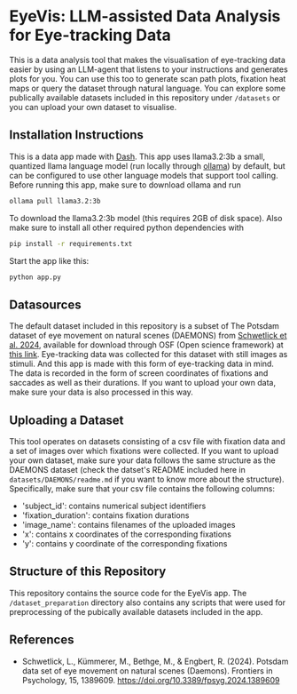 # EyeVis: LLM-assisted Data Analysis for Eye-tracking Data
This is a data analysis tool that makes the visualisation of eye-tracking data easier by using an LLM-agent that listens to your instructions and generates plots for you. You can use this too to generate scan path plots, fixation heat maps or query the dataset through natural language.
You can explore some publically available datasets included in this repository under ```/datasets``` or you can upload your own dataset to visualise.

## Installation Instructions
This is a data app made with [Dash](https://dash.plotly.com/).
This app uses llama3.2:3b a small, quantized llama language model (run locally through [ollama](https://ollama.com/)) by default, but can be configured to use other language models that support tool calling.
Before running this app, make sure to download ollama and run
```bash
ollama pull llama3.2:3b
```
To download the llama3.2:3b model (this requires 2GB of disk space).
Also make sure to install all other required python dependencies with
```bash
pip install -r requirements.txt
```
Start the app like this:
```bash
python app.py
```

## Datasources
The default dataset included in this repository is a subset of The Potsdam dataset of eye movement on natural scenes (DAEMONS) from [Schwetlick et al. 2024](https://doi.org/10.3389/fpsyg.2024.1389609), available for download through OSF (Open science framework) at [this link](https://osf.io/ewr5u/). Eye-tracking data was collected for this dataset with still images as stimuli. And this app is made with this form of eye-tracking data in mind. The data is recorded in the form of screen coordinates of fixations and saccades as well as their durations. If you want to upload your own data, make sure your data is also processed in this way.

## Uploading a Dataset
This tool operates on datasets consisting of a csv file with fixation data and a set of images over which fixations were collected. If you want to upload your own dataset, make sure your data follows the same structure as the DAEMONS dataset (check the datset's README included here in ```datasets/DAEMONS/readme.md``` if you want to know more about the structure). Specifically, make sure that your csv file contains the following columns:
- 'subject_id': contains numerical subject identifiers
- 'fixation_duration': contains fixation durations
- 'image_name': contains filenames of the uploaded images
- 'x': contains x coordinates of the corresponding fixations
- 'y': contains y coordinate of the corresponding fixations

## Structure of this Repository
This repository contains the source code for the EyeVis app. The ```/dataset_preparation``` directory also contains any scripts that were used for preprocessing of the pubically available datasets included in the app.

## References
- Schwetlick, L., Kümmerer, M., Bethge, M., & Engbert, R. (2024). Potsdam data set of eye movement on natural scenes (Daemons). Frontiers in Psychology, 15, 1389609. https://doi.org/10.3389/fpsyg.2024.1389609